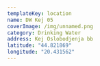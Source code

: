 ```yaml
---
templateKey: location
name: DW Kej 05
coverImage: /img/unnamed.png
category: Drinking Water
address: Kej Oslobodjenja bb
latitude: "44.821869"
longitude: "20.431562"
---
```

